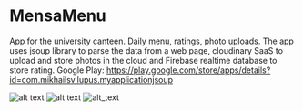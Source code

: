# MensaMenu

App for the university canteen. Daily menu, ratings, photo uploads. 
The app uses jsoup library to parse the data from a web page, cloudinary SaaS to upload and store photos in the cloud and Firebase realtime database to store rating. Google Play: https://play.google.com/store/apps/details?id=com.mikhailsv.lupus.myapplicationjsoup

![alt text](https://lh3.googleusercontent.com/Hk9A1TcFrlhEo1YPvmNUaP-JtXq8CE0YX5ek1XUEh6jjTyn_l0fnuS1K6GTq8ZjC5A=w720-h310-rw) ![alt text](https://lh3.googleusercontent.com/DiA9zMJtBGxb2Acwakxuhxo4TM_RfEkaj7T49b1DxRdwGvdYuIKNjx7NJkktigoZrAM=w720-h310-rw)
![alt_text](https://lh3.googleusercontent.com/Y9Dsh8zPMRNCVOKnbDD2JqxJigAab-DuPQIjb-I-ByG-UD6kXe1E7uAlBMlVHTY47Q=w720-h310-rw)
